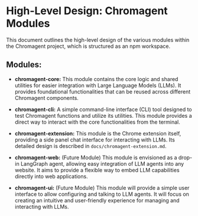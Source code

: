 # High-Level Design: Chromagent Modules

This document outlines the high-level design of the various modules within the Chromagent project, which is structured as an npm workspace.

## Modules:

*   **chromagent-core:** This module contains the core logic and shared utilities for easier integration with Large Language Models (LLMs). It provides foundational functionalities that can be reused across different Chromagent components.

*   **chromagent-cli:** A simple command-line interface (CLI) tool designed to test Chromagent functions and utilize its utilities. This module provides a direct way to interact with the core functionalities from the terminal.

*   **chromagent-extension:** This module is the Chrome extension itself, providing a side panel chat interface for interacting with LLMs. Its detailed design is described in `docs/chromagent-extension.md`.

*   **chromagent-web:** (Future Module) This module is envisioned as a drop-in LangGraph agent, allowing easy integration of LLM agents into any website. It aims to provide a flexible way to embed LLM capabilities directly into web applications.

*   **chromagent-ui:** (Future Module) This module will provide a simple user interface to allow configuring and talking to LLM agents. It will focus on creating an intuitive and user-friendly experience for managing and interacting with LLMs.

